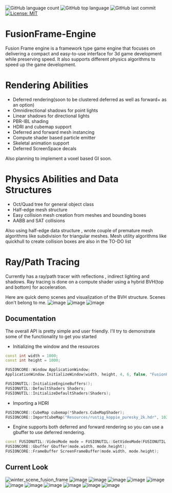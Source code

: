 ![GitHub language count](https://img.shields.io/github/languages/count/KaganBaldiran/FusionFrame-Engine)
![GitHub top language](https://img.shields.io/github/languages/top/KaganBaldiran/FusionFrame-Engine) 
![GitHub last commit](https://img.shields.io/github/last-commit/KaganBaldiran/FusionFrame-Engine)
[![License: MIT](https://img.shields.io/badge/License-MIT-green.svg)](https://opensource.org/licenses/MIT)
# FusionFrame-Engine
Fusion Frame engine is a framework type game engine that focuses on delivering a compact and easy-to-use interface for 3d game development while preserving speed. It also supports different physics algorithms to speed up the game development. 

# Rendering Abilities

- Deferred rendering(soon to be clustered deferred as well as forward+ as an option)
- Omnidirectional shadows for point lights
- Linear shadows for directional lights
- PBR-IBL shading
- HDRI and cubemap support
- Deferred and forward mesh instancing 
- Compute shader based particle emitter
- Skeletal animation support
- Deferred ScreenSpace decals

Also planning to implement a voxel based GI soon.

# Physics Abilities and Data Structures

- Oct/Quad tree for general object class
- Half-edge mesh structure
- Easy collision mesh creation from meshes and bounding boxes
- AABB and SAT collisions

Also using half-edge data structure , wrote couple of premature mesh algorithms like subdivision for triangular meshes. 
Mesh utility algorithms like quickhull to create collision boxes are also in the TO-DO list

# Ray/Path Tracing

Currently has a ray/path tracer with reflections , indirect lighting and shadows.
Ray tracing is done on a compute shader using a hybrid BVH(top and bottom) for acceleration. 

Here are quick demo scenes and visualization of the BVH structure.
Scenes don't belong to me.
![image](https://github.com/user-attachments/assets/4f5785e5-0c81-4bd8-a713-64ac9c3f3796)
![image](https://github.com/user-attachments/assets/0f725d73-29db-40ea-abf1-ddb1008e249a)
![image](https://github.com/user-attachments/assets/cc19a757-28da-4a26-8dcc-73fceb96fd68)

## Documentation
The overall API is pretty simple and user friendly.
I'll try to demonstrate some of the functionality to get you started

- Initializing the window and the resources
```cpp
const int width = 1000;
const int height = 1000;

FUSIONCORE::Window ApplicationWindow;
ApplicationWindow.InitializeWindow(width, height, 4, 6, false, "FusionFrame Engine");

FUSIONUTIL::InitializeEngineBuffers();
FUSIONUTIL::DefaultShaders Shaders;
FUSIONUTIL::InitializeDefaultShaders(Shaders);
```

- Importing a HDRI
```cpp
FUSIONCORE::CubeMap cubemap(*Shaders.CubeMapShader);
FUSIONCORE::ImportCubeMap("Resources/rustig_koppie_puresky_2k.hdr", 1024, cubemap, Shaders);
```

- Engine supports both deferred and forward rendering so you can use a gbuffer to use deferred rendering.
```cpp
const FUSIONUTIL::VideoMode mode = FUSIONUTIL::GetVideoMode(FUSIONUTIL::GetPrimaryMonitor());
FUSIONCORE::Gbuffer Gbuffer(mode.width, mode.height);
FUSIONCORE::FrameBuffer ScreenFrameBuffer(mode.width, mode.height);
```

## Current Look

![winter_scene_fusion_frame](https://github.com/KaganBaldiran/FusionFrame-Engine/assets/80681941/d25d1d46-5a58-4e8b-a983-e5c705a62c44)
![image](https://github.com/KaganBaldiran/FusionFrame-Engine/assets/80681941/91eb0c73-84d5-446c-9964-75f523d6073c)
![image](https://github.com/KaganBaldiran/FusionFrame-Engine/assets/80681941/6c7b0ef3-fdd6-40a3-952d-3c45674a5e9e)
![image](https://github.com/KaganBaldiran/FusionFrame-Engine/assets/80681941/5cfa5f24-db38-4e7f-a31e-8b170c622d8b)
![image](https://github.com/KaganBaldiran/FusionFrame-Engine/assets/80681941/863e6313-d569-42a5-ae36-3a443a79d2e8)
![image](https://github.com/KaganBaldiran/FusionFrame-Engine/assets/80681941/f6ab652a-cad7-4e3b-b869-52614d832b0d)
![image](https://github.com/KaganBaldiran/FusionFrame-Engine/assets/80681941/b0f429e7-9e8e-4c0e-9b93-6b61ec8a4702)
![image](https://github.com/KaganBaldiran/FusionFrame-Engine/assets/80681941/8db95ca3-9ef6-4770-b484-c3bf79ca6dc0)
![image](https://github.com/KaganBaldiran/FusionFrame-Engine/assets/80681941/25126184-6aa0-42a3-ab59-977022807888)
![image](https://github.com/KaganBaldiran/FusionFrame-Engine/assets/80681941/e4956876-731f-4cfc-94b7-6036e15215b3)
![image](https://github.com/KaganBaldiran/FusionFrame-Engine/assets/80681941/f33b8b6a-c54d-4bd8-85b2-b7a4e9cc9814)
![image](https://github.com/KaganBaldiran/FusionFrame-Engine/assets/80681941/2a04204b-b5d5-4354-b9a2-fd241b51cb98)


  
